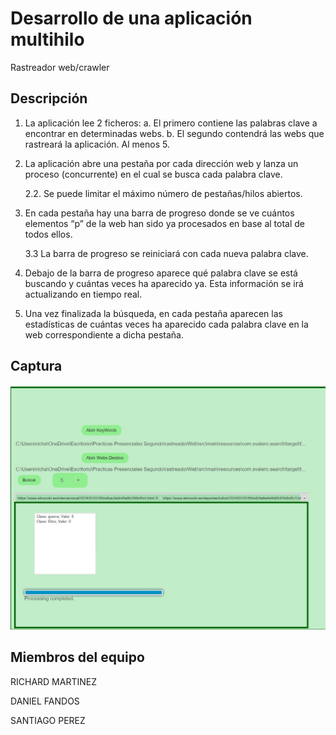 # Desarrollo de una aplicación multihilo

Rastreador web/crawler

## Descripción

1. La aplicación lee 2 ficheros:
a. El primero contiene las palabras clave a encontrar en determinadas webs.
b. El segundo contendrá las webs que rastreará la aplicación. Al menos 5.

2. La aplicación abre una pestaña por cada dirección web y lanza un proceso
(concurrente) en el cual se busca cada palabra clave.

   2.2. Se puede limitar el máximo número de pestañas/hilos abiertos.
  
3. En cada pestaña hay una barra de progreso donde se ve cuántos elementos “p” de
la web han sido ya procesados en base al total de todos ellos.

    3.3 La barra de progreso se reiniciará con cada nueva palabra clave.
  
4. Debajo de la barra de progreso aparece qué palabra clave se está buscando y cuántas
veces ha aparecido ya. Esta información se irá actualizando en tiempo real.

5. Una vez finalizada la búsqueda, en cada pestaña aparecen las estadísticas de cuántas
veces ha aparecido cada palabra clave en la web correspondiente a dicha pestaña.

## Captura

![Captura de Pantalla](https://github.com/RichardMartAgu/rastreadorWeb/blob/master/screnshot.jpg)


## Miembros del equipo

RICHARD MARTINEZ

DANIEL FANDOS

SANTIAGO PEREZ

